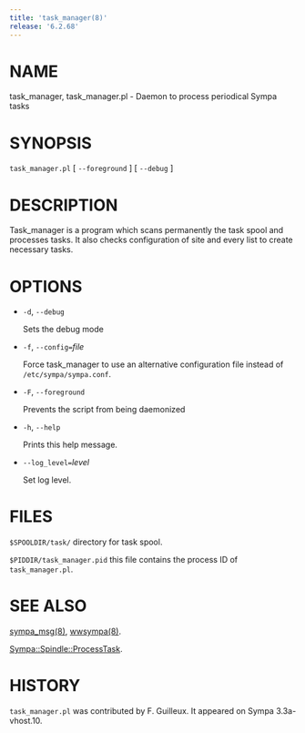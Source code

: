 ```yaml
---
title: 'task_manager(8)'
release: '6.2.68'
---
```


# NAME

task\_manager, task\_manager.pl - Daemon to process periodical Sympa tasks

# SYNOPSIS

`task_manager.pl` \[ `--foreground` \] \[ `--debug` \]

# DESCRIPTION

Task\_manager is a program which scans permanently the task spool and
processes tasks.
It also checks configuration of site and every list to create necessary tasks.

# OPTIONS

- `-d`, `--debug`

    Sets the debug mode

- `-f`, `--config=`_file_

    Force task\_manager to use an alternative configuration file instead
    of `/etc/sympa/sympa.conf`.

- `-F`, `--foreground`

    Prevents the script from being daemonized

- `-h`, `--help`

    Prints this help message.

- `--log_level=`_level_

    Set log level.

# FILES

`$SPOOLDIR/task/` directory for task spool.

`$PIDDIR/task_manager.pid` this file contains the process ID
of `task_manager.pl`.

# SEE ALSO

[sympa\_msg(8)](./sympa_msg.8.md), [wwsympa(8)](./wwsympa.8.md).

[Sympa::Spindle::ProcessTask](./Sympa-Spindle-ProcessTask.3.md).

# HISTORY

`task_manager.pl` was contributed by F. Guilleux.
It appeared on Sympa 3.3a-vhost.10.
